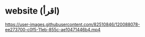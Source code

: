#  website (اقرأ)



https://user-images.githubusercontent.com/82510846/120088078-ee273700-c0f5-11eb-855c-ae10471446b4.mp4
